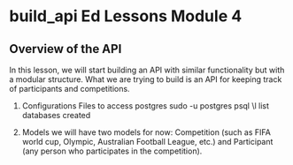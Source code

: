 # build_api Ed Lessons Module 4

## Overview of the API
In this lesson, we will start building an API with similar functionality but with a modular structure.
What we are trying to build is an API for keeping track of participants and competitions.

1. Configurations Files 
to access postgres sudo -u postgres psql
\l list databases created

2. Models
we will have two models for now: Competition (such as FIFA world cup, Olympic, Australian Football League, etc.) and Participant (any person who participates in the competition).